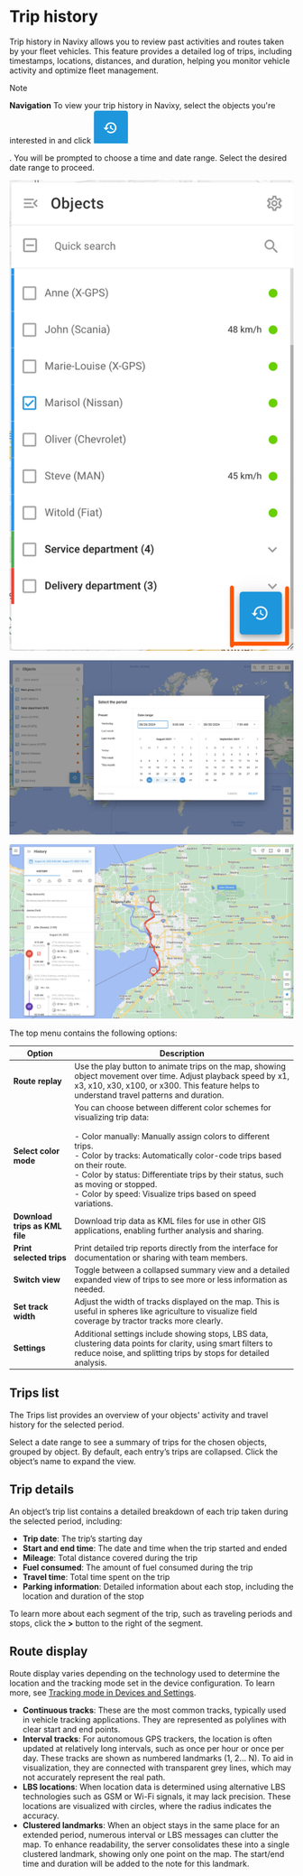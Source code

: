 # Trip history

Trip history in Navixy allows you to review past activities and routes taken by your fleet vehicles. This feature provides a detailed log of trips, including timestamps, locations, distances, and duration, helping you monitor vehicle activity and optimize fleet management.

> [!NOTE]
> **Navigation**
> To view your trip history in Navixy, select the objects you're interested in and click ![Untitled-20250414-131158.png](attachments/Untitled-20250414-131158.png)
> 
> . You will be prompted to choose a time and date range. Select the desired date range to proceed.

![trip history button](attachments/image-20241112-222233.png)

![History date range selection](attachments/image-20240807-220924.png)

![Trip details](attachments/image-20240807-223844.png)

The top menu contains the following options:

| **Option** | **Description** |
| --- | --- |
| **Route replay** | Use the play button to animate trips on the map, showing object movement over time. Adjust playback speed by x1, x3, x10, x30, x100, or x300. This feature helps to understand travel patterns and duration. |
| **Select color mode** | You can choose between different color schemes for visualizing trip data:<br><br>- Color manually: Manually assign colors to different trips.<br>- Color by tracks: Automatically color-code trips based on their route.<br>- Color by status: Differentiate trips by their status, such as moving or stopped.<br>- Color by speed: Visualize trips based on speed variations. |
| **Download trips as KML file** | Download trip data as KML files for use in other GIS applications, enabling further analysis and sharing. |
| **Print selected trips** | Print detailed trip reports directly from the interface for documentation or sharing with team members. |
| **Switch view** | Toggle between a collapsed summary view and a detailed expanded view of trips to see more or less information as needed. |
| **Set track width** | Adjust the width of tracks displayed on the map. This is useful in spheres like agriculture to visualize field coverage by tractor tracks more clearly. |
| **Settings** | Additional settings include showing stops, LBS data, clustering data points for clarity, using smart filters to reduce noise, and splitting trips by stops for detailed analysis. |

## Trips list

The Trips list provides an overview of your objects' activity and travel history for the selected period.

Select a date range to see a summary of trips for the chosen objects, grouped by object. By default, each entry’s trips are collapsed. Click the object’s name to expand the view.

## Trip details

An object’s trip list contains a detailed breakdown of each trip taken during the selected period, including:

- **Trip date**: The trip’s starting day
- **Start and end time**: The date and time when the trip started and ended
- **Mileage**: Total distance covered during the trip
- **Fuel consumed**: The amount of fuel consumed during the trip
- **Travel time**: Total time spent on the trip
- **Parking information**: Detailed information about each stop, including the location and duration of the stop

To learn more about each segment of the trip, such as traveling periods and stops, click the **\>** button to the right of the segment.

## Route display

Route display varies depending on the technology used to determine the location and the tracking mode set in the device configuration. To learn more, see [Tracking mode in Devices and Settings](https://squaregps.atlassian.net/wiki/spaces/USERDOCSOLD/pages/2909015343#tracking-mode).

- **Continuous tracks**: These are the most common tracks, typically used in vehicle tracking applications. They are represented as polylines with clear start and end points.
- **Interval tracks**: For autonomous GPS trackers, the location is often updated at relatively long intervals, such as once per hour or once per day. These tracks are shown as numbered landmarks (1, 2… N). To aid in visualization, they are connected with transparent grey lines, which may not accurately represent the real path.
- **LBS locations**: When location data is determined using alternative LBS technologies such as GSM or Wi-Fi signals, it may lack precision. These locations are visualized with circles, where the radius indicates the accuracy.
- **Clustered landmarks**: When an object stays in the same place for an extended period, numerous interval or LBS messages can clutter the map. To enhance readability, the server consolidates these into a single clustered landmark, showing only one point on the map. The start/end time and duration will be added to the note for this landmark.